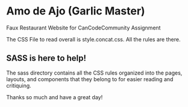 # Amo de Ajo (Garlic Master)

Faux Restaurant Website for CanCodeCommunity Assignment

The CSS File to read overall is style.concat.css. All the rules are there.

## SASS is here to help!

The sass directory contains all the CSS rules organized into the pages,
layouts, and components that they belong to for easier reading and critiquing.

Thanks so much and have a great day!
